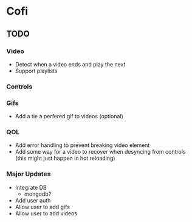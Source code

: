 # Cofi

## TODO

### Video

- Detect when a video ends and play the next
- Support playlists

### Controls

### Gifs

- Add a tie a perfered gif to videos (optional)

### QOL

- Add error handling to prevent breaking video element
- Add some way for a video to recover when desyncing from controls (this might just happen in hot reloading)

### Major Updates

- Integrate DB
  - mongodb?
- Add user auth
- Allow user to add gifs
- Allow user to add videos
